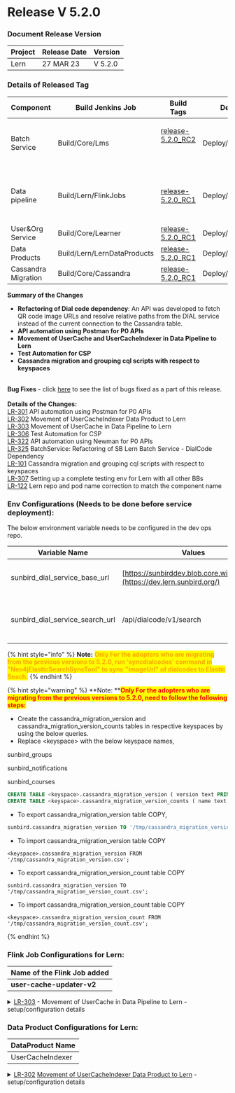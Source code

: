 # Release V 5.2.0

### Document Release Version <a href="#document-release-version" id="document-release-version"></a>

| Project | Release Date | Version |
| ------- | ------------ | ------- |
| Lern    | 27 MAR 23    | V 5.2.0 |

### Details of Released Tag

| Component           | Build Jenkins Job           | Build Tags                                                                                                                                              | Deploy Jenkins Job           | Deploy Tags                                                                                         | Comment                                             |
| ------------------- | --------------------------- | ------------------------------------------------------------------------------------------------------------------------------------------------------- | ---------------------------- | --------------------------------------------------------------------------------------------------- | --------------------------------------------------- |
| Batch Service       | Build/Core/Lms              | <p><a href="https://github.com/Sunbird-Lern/sunbird-course-service/releases/tag/release-5.2.0_RC2">release-5.2.0_RC2</a></p><p><br></p>                 | Deploy/Kubernetes/Lms        | [release-5.2.0-lern](https://github.com/project-sunbird/sunbird-devops/tree/release-5.2.0-lern)     |                                                     |
| Data pipeline       | Build/Lern/FlinkJobs        | [release-5.2.0\_RC1](https://github.com/Sunbird-Lern/data-pipeline/releases/tag/release-5.2.0\_RC1)                                                     | Deploy/Lern/FlinkJobs        | [release-5.2.0\_RC1](https://github.com/Sunbird-Lern/data-pipeline/releases/tag/release-5.2.0\_RC1) | deploy the **user-cache-updater-v2** flink job only |
| User\&Org Service   | Build/Core/Learner          | [release-5.2.0\_RC1](http://localhost:5000/s/aQ7wCJOT0ZaejHUiD6sb/about/product-and-developer-guide/adapters/file-adapter/excel-ftp-and-sftp-handler)   | Deploy/Kubernetes/Learner    | [release-5.2.0-lern](https://github.com/project-sunbird/sunbird-devops/tree/release-5.2.0-lern)     |                                                     |
| Data Products       | Build/Lern/LernDataProducts | [release-5.2.0\_RC1](https://github.com/Sunbird-Lern/data-products/releases/tag/release-5.2.0\_RC1)                                                     | Deploy/Lern/LernDataProducts | [release-5.2.0\_RC1](https://github.com/Sunbird-Lern/data-products/releases/tag/release-5.2.0\_RC1) |                                                     |
| Cassandra Migration | Build/Core/Cassandra        | [release-5.2.0\_RC1](https://github.com/Sunbird-Lern/sunbird-utils/releases/tag/release-5.2.0\_RC1)                                                     | Deploy/Kubernetes/Cassandra  | [release-5.2.0-lern](https://github.com/project-sunbird/sunbird-devops/tree/release-5.2.0-lern)     |                                                     |

**Summary of the Changes**

* **Refactoring of Dial code dependency**: An API was developed to fetch QR code image URLs and resolve relative paths from the DIAL service instead of the current connection to the Cassandra table.
* **API automation using Postman for P0 APIs**
* **Movement of UserCache and UserCacheIndexer in Data Pipeline to Lern**
* **Test Automation for CSP**
* **Cassandra migration and grouping cql scripts with respect to keyspaces**

\
**Bug Fixes** - click [here](https://project-sunbird.atlassian.net/browse/LR-405?jql=created%20%3E%3D%202023-02-22%20AND%20created%20%3C%3D%202023-03-22%20AND%20project%20%3D%20LR%20AND%20issuetype%20%3D%20Bug%20AND%20status%20in%20\(%22Failed%20Validation%22%2C%20%22In%20Development%22%2C%20%22In%20Validation%22%2C%20Open%2C%20%22Selected%20for%20Contribution%22\)%20AND%20affectedVersion%20in%20\(5.2.0%2C%205.2.0.0\)%20AND%20labels%20%3D%20External\_BB\_Issue%20ORDER%20BY%20created%20DESC) to see the list of bugs fixed as a part of this release.\
\
**Details of the Changes:**\
[LR-301](https://project-sunbird.atlassian.net/browse/LR-301) API automation using Postman for P0 APIs\
[LR-302](https://project-sunbird.atlassian.net/browse/LR-302) Movement of UserCacheIndexer Data Product to Lern \
[LR-303](https://project-sunbird.atlassian.net/browse/LR-303) Movement of UserCache in Data Pipeline to Lern\
[LR-306](https://project-sunbird.atlassian.net/browse/LR-306) Test Automation for CSP \
[LR-322](https://project-sunbird.atlassian.net/browse/LR-322) API automation using Newman for P0 APIs\
[LR-325](https://project-sunbird.atlassian.net/browse/LR-325) BatchService: Refactoring of SB Lern Batch Service - DialCode Dependency \
[LR-101](https://project-sunbird.atlassian.net/browse/LR-101) Cassandra migration and grouping cql scripts with respect to keyspaces\
[LR-307](https://project-sunbird.atlassian.net/browse/LR-307) Setting up a complete testing env for Lern with all other BBs\
[LR-122](https://project-sunbird.atlassian.net/browse/LR-122) Lern repo and pod name correction to match the component name

### Env Configurations (Needs to be done before service deployment):

The below environment variable needs to be configured in the dev ops repo.

| Variable Name                       | Values                                                                    | Comments                                    |
| ----------------------------------- | ------------------------------------------------------------------------- | ------------------------------------------- |
| sunbird\_dial\_service\_base\_url   | [https://sunbirddev.blob.core.windows.net](https://dev.lern.sunbird.org/) | To store the dial service base path         |
| sunbird\_dial\_service\_search\_url | /api/dialcode/v1/search                                                   | To store the search url of the dial service |

{% hint style="info" %}
**Note:** <mark style="color:orange;">**Only For the adopters who are migrating from the previous versions to 5.2.0, run 'syncdialcodes' command in "Neo4jElasticSearchSyncTool" to sync "imageUrl" of dialcodes to Elastic Seach.**</mark>
{% endhint %}



{% hint style="warning" %}
**Note: **<mark style="color:red;">**Only For the adopters who are migrating from the previous versions to 5.2.0, need to follow the following steps:**</mark>

* Create the cassandra\_migration\_version and cassandra\_migration\_version\_counts tables in respective keyspaces by using the below queries.
* Replace \<keyspace> with the below keyspace names,

&#x20;                   sunbird\_groups&#x20;

&#x20;                   sunbird\_notifications&#x20;

&#x20;                   sunbird\_courses

```sql
CREATE TABLE <keyspace>.cassandra_migration_version ( version text PRIMARY KEY, checksum int, description text, execution_time int, installed_by text, installed_on timestamp, installed_rank int, script text, success boolean, type text, version_rank int ) WITH bloom_filter_fp_chance = 0.01 AND caching = {'keys': 'ALL', 'rows_per_partition': 'NONE'} AND comment = '' AND compaction = {'class': 'org.apache.cassandra.db.compaction.SizeTieredCompactionStrategy', 'max_threshold': '32', 'min_threshold': '4'} AND compression = {'chunk_length_in_kb': '64', 'class': 'org.apache.cassandra.io.compress.LZ4Compressor'} AND crc_check_chance = 1.0 AND dclocal_read_repair_chance = 0.1 AND default_time_to_live = 0 AND gc_grace_seconds = 864000 AND max_index_interval = 2048 AND memtable_flush_period_in_ms = 0 AND min_index_interval = 128 AND read_repair_chance = 0.0 AND speculative_retry = '99PERCENTILE';
CREATE TABLE <keyspace>.cassandra_migration_version_counts ( name text PRIMARY KEY, count counter ) WITH bloom_filter_fp_chance = 0.01 AND caching = {'keys': 'ALL', 'rows_per_partition': 'NONE'} AND comment = '' AND compaction = {'class': 'org.apache.cassandra.db.compaction.SizeTieredCompactionStrategy', 'max_threshold': '32', 'min_threshold': '4'} AND compression = {'chunk_length_in_kb': '64', 'class': 'org.apache.cassandra.io.compress.LZ4Compressor'} AND crc_check_chance = 1.0 AND dclocal_read_repair_chance = 0.1 AND default_time_to_live = 0 AND gc_grace_seconds = 864000 AND max_index_interval = 2048 AND memtable_flush_period_in_ms = 0 AND min_index_interval = 128 AND read_repair_chance = 0.0 AND speculative_retry = '99PERCENTILE';
```

* To export cassandra\_migration\_version table COPY,

```sql
sunbird.cassandra_migration_version TO '/tmp/cassandra_migration_version.csv';
```

* To import cassandra\_migration\_version table COPY&#x20;

```
<keyspace>.cassandra_migration_version FROM '/tmp/cassandra_migration_version.csv';
```

* To export cassandra\_migration\_version\_count table COPY&#x20;

```
sunbird.cassandra_migration_version TO '/tmp/cassandra_migration_version_count.csv';
```

* To import cassandra\_migration\_version\_count table COPY&#x20;

```
<keyspace>.cassandra_migration_version_count FROM '/tmp/cassandra_migration_version_count.csv';
```
{% endhint %}

### Flink Job Configurations for Lern:

| Name of the Flink Job added |
| --------------------------- |
| **user-cache-updater-v2**   |

<details>

<summary><a href="https://project-sunbird.atlassian.net/browse/LR-303">LR-303</a> - Movement of UserCache in Data Pipeline to Lern - setup/configuration details</summary>

Flink **build** Jenkins job name: **/Build/job/Lern/job/FlinkJobs**

Flink **deploy** Jenkins job name:&#x20;

**/Deploy/job/\<environment>/job/Lern/job/FlinkJobs/user-cache-updater-v2**\
\


</details>

### **Data Product Configurations for Lern:**

| DataProduct Name |
| ---------------- |
| UserCacheIndexer |

<details>

<summary><a href="https://project-sunbird.atlassian.net/browse/LR-302">LR-302</a> <a href="https://project-sunbird.atlassian.net/browse/LR-302">Movement of UserCacheIndexer Data Product to Lern</a> - setup/configuration details</summary>

Please define the below configuration in Dataproducts (lern-data-products/src/main/resources/application.conf) for the UserCacheIndexerJob data product to work,

```
redis.host=__redis_host__
redis.port="6379"
redis.connection.max=20
location.db.redis.key.expiry.seconds=3600
redis.connection.idle.max=20
redis.connection.idle.min=10
redis.connection.minEvictableIdleTimeSeconds=120
redis.connection.timeBetweenEvictionRunsSeconds=300
redis.max.pipeline.size="100000"
#CassandraToRedis Config
spark.cassandra.connection.host="localhost"
cassandra.user.keyspace="sunbird"
cassandra.user.table="user"
redis.user.database.index="12"
redis.user.input.index="4"
redis.user.backup.dir="src/mount/data/analytics/content-snapshot/redisbackup"
redis.scan.count="100000"
redis.user.index.source.key="id" # this will be used as key for redis
cassandra.read.timeoutMS="500000"
cassandra.query.retry.count="100"
cassandra.input.consistency.level="LOCAL_QUORUM"
```

</details>
